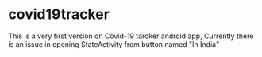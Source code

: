 # covid19tracker
This is a very first version on Covid-19 tarcker android app, Currently there is an issue in opening StateActivity from button named "In India"
